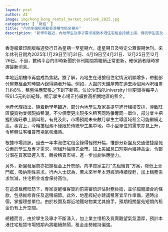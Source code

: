 ```yaml
---
layout: post
author: AI
image: img/hong_kong_rental_market_outlook_2025.jpg
categories: [ '財經' ]
title: "內地生搶租帶動香港樓市租金攀升"
description: "新學年臨近，內地學生及專才需求推動本港住宅租金持續上揚，傳統學生區及中小型單位供應緊張，不少屋苑創下租金新高。發展商推出先租後買方案吸引剛性需求，市場預期租金短期仍有上升空間。"
---
```

香港報章印刷版每週發行日為星期一至星期六，逢星期日及特定公眾假期休刊。來年休刊日期為2025年1月29日至1月31日、4月19日至4月21日、12月25日至12月26日。不過，數碼平台的即時新聞於休刊期間將繼續正常更新，確保讀者隨時掌握最新消息。

本地近期樓市再度成為焦點。據了解，內地生在港搶租住宅情況明顯增多，帶動部分屋苑租金短時間內錄得顯著升幅。例如，大圍的天鑽屋苑在過去兩個月內呎租累升約8%，租盤供應緊張之下創下新高。位於沙田的University Hill更錄得每平方呎61.5元的新紀錄，顯示學生市場正持續推高相關地區的租金。

地產代理指出，隨着新學年臨近，部分內地學生及家長提早進行租樓安排，導致旺區優質物業頻現搶租潮。不少個案更出現多名租客同時爭奪同一單位，部分業主把握租務旺季上調叫租。有見及此，市場預期未來數月學生主導區域租金可能繼續走高。事實上，今輪搶租潮不僅限於傳統學生集中地，中小型單位的需求亦見上升，令整體住宅租賃市場氣氛熾熱。

根據市場資訊，過去一年本港住宅租金錄得輕微升幅，惟部分新盤及交通便捷屋苑受惠於學生及專才需求，呎租升幅領先全市。加上美國息口短期內維持高企，令部分潛在買家延遲入市，轉投租賃市場，進一步加劇供應壓力。

另外，新盤發展商亦把握租金上升勢頭，向準買家主打“先租後買”方案，降低上車門檻，吸納剛性需求。行內人士認為，若未來半年本港經濟持續復甦，加上租務需求無減，住宅租金或會保持高位。

在這波租務旺勢下，專家提醒租客簽約前需審慎評估財務負擔，並仔細閱讀合約條款，包括維修責任及退租細節。此外，地產經紀亦建議租客宜早作準備，適時出價，掌握理想單位。由於校園及鄰近地鐵站物業尤其搶手，預期相關屋苑短期內租金仍有上升空間。

總體而言，由於學生及專才不斷湧入，加上業主惜租及買賣觀望氣氛濃厚，預計本港住宅租賃市場短期內將繼續熱鬧，租金走勢維持偏強。